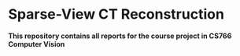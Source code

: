 # Sparse-View CT Reconstruction

**This repository contains all reports for the course project in CS766 Computer Vision**
